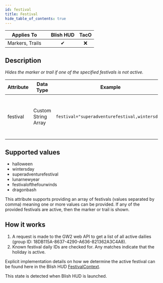 ```yaml
---
id: festival
title: Festival
hide_table_of_contents: true
---
```


| Applies To | | Blish HUD | TacO |
|-|-|-|-|
| <center>Markers, Trails</center> | | <center>✔</center> | <center>❌</center> |

## Description

*Hides the marker or trail if one of the specified festivals is not active.*

| Attribute | Data Type | Example | Description |
|-|-|-|-|
| festival | Custom String Array | `festival="superadventurefestival,wintersday"` | The festival(s) the marker or trail should be shown during. |

## Supported values

- halloween
- wintersday
- superadventurefestival
- lunarnewyear
- festivalofthefourwinds
- dragonbash

This attribute supports providing an array of festivals (values separated by comma) meaning one or more values can be provided.  If any of the provided festivals are active, then the marker or trail is shown.

## How it works

1. A request is made to the GW2 web API to get a list of all active dailies (group ID: 18DB115A-8637-4290-A636-821362A3C4A8).
2. Known festival daily IDs are checked for.  Any matches indicate that the holiday is active.

Explicit implementation details on how we determine the active festival can be found here in the Blish HUD [FestivalContext](https://github.com/blish-hud/Blish-HUD/blob/dev/Blish%20HUD/GameServices/Contexts/FestivalContext.cs).

This state is detected when Blish HUD is launched.